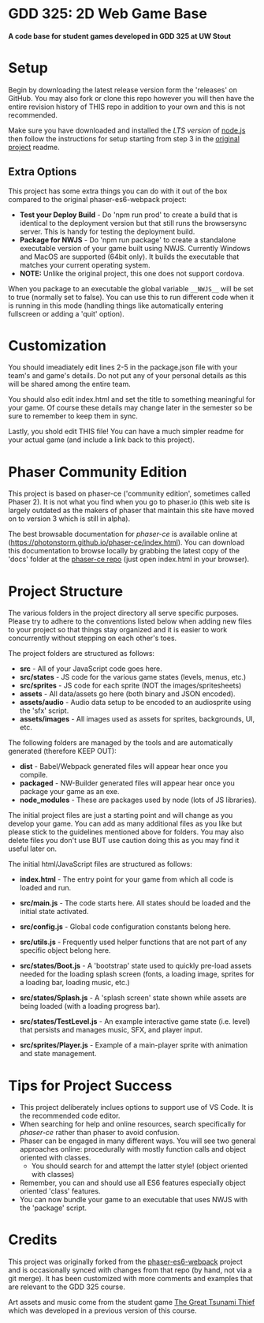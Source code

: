 # GDD 325: 2D Web Game Base
#### A code base for student games developed in GDD 325 at UW Stout

# Setup
Begin by downloading the latest release version form the 'releases' on GitHub. You may also fork or clone this repo however you will then have the entire revision history of THIS repo in addition to your own and this is not recommended.

Make sure you have downloaded and installed the *LTS version* of [node.js](https://nodejs.org/) then follow the instructions for setup starting from step 3 in the [original project](https://github.com/lean/phaser-es6-webpack) readme.

## Extra Options
This project has some extra things you can do with it out of the box compared to the original phaser-es6-webpack project:
* __Test your Deploy Build__ - Do 'npm run prod' to create a build that is identical to the deployment version but that still runs the browsersync server. This is handy for testing the deployment build.
* __Package for NWJS__ - Do 'npm run package' to create a standalone executable version of your game built using NWJS. Currently Windows and MacOS are supported (64bit only). It builds the executable that matches your current operating system.
* __NOTE:__ Unlike the original project, this one does not support cordova.

When you package to an executable the global variable `__NWJS__` will be set to true (normally set to false). You can use this to run different code when it is running in this mode (handling things like automatically entering fullscreen or adding a 'quit' option).

# Customization
You should imeadiately edit lines 2-5 in the package.json file with your team's and game's details. Do not put any of your personal details as this will be shared among the entire team.

You should also edit index.html and set the title to something meaningful for your game. Of course these details may change later in the semester so be sure to remember to keep them in sync.

Lastly, you shold edit THIS file! You can have a much simpler readme for your actual game (and include a link back to this project).

# Phaser Community Edition
This project is based on phaser-ce ('community edition', sometimes called Phaser 2). It is not what you find when you go to phaser.io (this web site is largely outdated as the makers of phaser that maintain this site have moved on to version 3 which is still in alpha).

The best browsable documentation for *phaser-ce* is available online at (https://photonstorm.github.io/phaser-ce/index.html). You can download this documentation to browse locally by grabbing the latest copy of the 'docs' folder at the [phaser-ce repo](https://github.com/photonstorm/phaser-ce) (just open index.html in your browser).

# Project Structure
The various folders in the project directory all serve specific purposes. Please try to adhere to the conventions listed below when adding new files to your project so that things stay organized and it is easier to work concurrently without stepping on each other's toes.

The project folders are structured as follows:
* __src__ - All of your JavaScript code goes here.
* __src/states__ - JS code for the various game states (levels, menus, etc.)
* __src/sprites__ - JS code for each sprite (NOT the images/spritesheets)
* __assets__ - All data/assets go here (both binary and JSON encoded).
* __assets/audio__ - Audio data setup to be encoded to an audiosprite using the 'sfx' script.
* __assets/images__ - All images used as assets for sprites, backgrounds, UI, etc.

The following folders are managed by the tools and are automatically generated (therefore KEEP OUT):
* __dist__ - Babel/Webpack generated files will appear hear once you compile.
* __packaged__ - NW-Builder generated files will appear hear once you package your game as an exe.
* __node_modules__ - These are packages used by node (lots of JS libraries).

The initial project files are just a starting point and will change as you develop your game. You can add as many additional files as you like but please stick to the guidelines mentioned above for folders. You may also delete files you don't use BUT use caution doing this as you may find it useful later on.

The initial html/JavaScript files are structured as follows:
* __index.html__ - The entry point for your game from which all code is loaded and run.

* __src/main.js__ - The code starts here. All states should be loaded and the initial state activated.
* __src/config.js__ - Global code configuration constants belong here.
* __src/utils.js__ - Frequently used helper functions that are not part of any specific object belong here.

* __src/states/Boot.js__ - A 'bootstrap' state used to quickly pre-load assets needed for the loading splash screen (fonts, a loading image, sprites for a loading bar, loading music, etc.)
* __src/states/Splash.js__ - A 'splash screen' state shown while assets are being loaded (with a loading progress bar).
* __src/states/TestLevel.js__ - An example interactive game state (i.e. level) that persists and manages music, SFX, and player input.

* __src/sprites/Player.js__ - Example of a main-player sprite with animation and state management.

# Tips for Project Success
- This project deliberately inclues options to support use of VS Code. It is the recommended code editor.
- When searching for help and online resources, search specifically for *phaser-ce* rather than phaser to avoid confusion.
- Phaser can be engaged in many different ways. You will see two general approaches online: procedurally with mostly function calls and object oriented with classes.
  - You should search for and attempt the latter style! (object oriented with classes)
- Remember, you can and should use all ES6 features especially object oriented 'class' features.
- You can now bundle your game to an executable that uses NWJS with the 'package' script.

# Credits
This project was originally forked from the [phaser-es6-webpack](https://github.com/lean/phaser-es6-webpack) project and is occasionally synced with changes from that repo (by hand, not via a git merge). It has been customized with more comments and examples that are relevant to the GDD 325 course.

Art assets and music come from the student game [The Great Tsunami Thief](https://mushroom-canopy.itch.io/tsunami-thief) which was developed in a previous version of this course.
